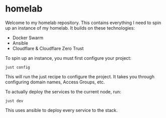 # homelab

Welcome to my homelab repository. This contains everything I need to spin up an
instance of my homelab. It builds on these technologies:

- Docker Swarm
- Ansible
- Cloudflare & Cloudflare Zero Trust

To spin up an instance, you must first configure your project:

```shell
just config
```

This will run the just recipe to configure the project. It takes you through
configuring domain names, Access Groups, etc.

To actually deploy the services to the current node, run:

```shell
just dev
```

This uses ansible to deploy every service to the stack.
